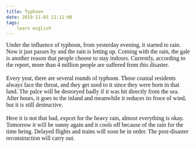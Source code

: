 ```yaml
---
title: Typhoon
date: 2019-11-03 21:11:00
tags:
    learn english
---
```

<div><font size="3" face="Verdana">Under the influence of typhoon, from yesterday evening, it started to rain. Now it just passes by and the rain is letting up. Coming with the rain, the gale is another reason that people choose to stay indoors. Currently, according to the report, more than 4 million people are suffered from this disaster. <br></font></div><div><font size="3" face="Verdana"><br></font></div><div><font size="3" face="Verdana">Every year, there are several rounds of typhoon. Those coastal residents always face the threat, and they get used to it since they were born in that land. The palce will be destoryed badly if it was hit directly from the sea. After hours, it goes to the inland and meanwhile it reduces its froce of wind, but it is still destructive.</font></div><div><font size="3" face="Verdana"><br></font></div><div><font size="3" face="Verdana">Here it is not that bad, expcet for the heavy rain, almost everything is okay. Tomorrow it will be sunny again and it cools off because of the rain for the time being. Delayed flights and trains will soon be in order. The post-disaster reconstruction will carry out.<br></font></div>